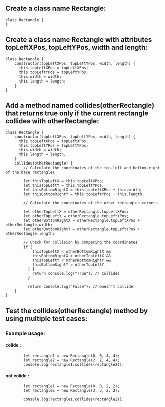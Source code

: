 ## Create a class name Rectangle:

```
class Rectangle {
}   
```

## Create a class name Rectangle with attributes topLeftXPos, topLeftYPos, width and length:

```
class Rectangle {
    constructor(topLeftXPos, topLeftYPos, width, length) {
      this.topLeftXPos = topLeftXPos;
      this.topLeftYPos = topLeftYPos;
      this.width = width;
      this.length = length;
    }
}
```

## Add a method named collides(otherRectangle) that returns true only if the current rectangle collides with otherRectangle: 

```
class Rectangle {
    constructor(topLeftXPos, topLeftYPos, width, length) {
      this.topLeftXPos = topLeftXPos;
      this.topLeftYPos = topLeftYPos;
      this.width = width;
      this.length = length;
    }
    collides(otherRectangle) {
        // Calculate the coordinates of the top-left and bottom-right of the base rectangles

        let thisTopLeftX = this.topLeftXPos;
        let thisTopLeftY = this.topLeftYPos;
        let thisBottomRightX = this.topLeftXPos + this.width;
        let thisBottomRightY = this.topLeftYPos + this.length;

        // Calculate the coordinates of the other rectangles corners

        let otherTopLeftX = otherRectangle.topLeftXPos;
        let otherTopLeftY = otherRectangle.topLeftYPos;
        let otherBottomRightX = otherRectangle.topLeftXPos + otherRectangle.width;
        let otherBottomRightY = otherRectangle.topLeftYPos + otherRectangle.length;

        // Check for collision by comparing the coordinates
        if (
            thisTopLeftX < otherBottomRightX &&
            thisBottomRightX > otherTopLeftX &&
            thisTopLeftY < otherBottomRightY &&
            thisBottomRightY > otherTopLeftY
          ) {
            return console.log("True"); // Collides
          }
      
          return console.log("False"); // Doesn't collide
    }
}
```

## Test the collides(otherRectangle) method by using multiple test cases:
### Example usage:

#### colide :
```
        let rectangle1 = new Rectangle(0, 0, 4, 4);
        let rectangle2 = new Rectangle(2, 2, 4, 4);
        console.log(rectangle1.collides(rectangle2));
```

#### not colide :
```
        let rectangle1 = new Rectangle(0, 0, 2, 2); 
        let rectangle2 = new Rectangle(3, 3, 2, 2); 

        console.log(rectangle1.collides(rectangle2));
```